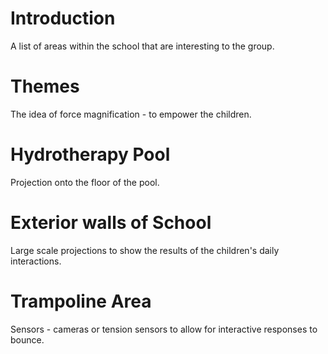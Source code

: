 # Introduction #

A list of areas within the school that are interesting to the group.

# Themes #

The idea of force magnification - to empower the children.

# Hydrotherapy Pool #

Projection onto the floor of the pool.

# Exterior walls of School #

Large scale projections to show the results of the children's daily interactions.

# Trampoline Area #

Sensors - cameras or tension sensors to allow for interactive responses to bounce.